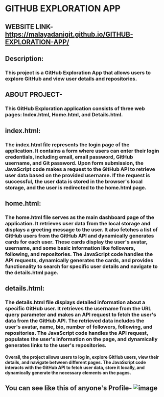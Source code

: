 # GITHUB EXPLORATION APP
## WEBSITE LINK-https://malayadanigit.github.io/GITHUB-EXPLORATION-APP/
## Description:
### This project is a GitHub Exploration App that allows users to explore GitHub and view user details and repositories.
## ABOUT PROJECT-
### This GitHub Exploration application consists of three web pages: Index.html, Home.html, and Details.html.
## index.html:
### The index.html file represents the login page of the application. It contains a form where users can enter their login credentials, including email, email password, GitHub username, and Git password. Upon form submission, the JavaScript code makes a request to the GitHub API to retrieve user data based on the provided username. If the request is successful, the user data is stored in the browser's local storage, and the user is redirected to the home.html page.

## home.html:
### The home.html file serves as the main dashboard page of the application. It retrieves user data from the local storage and displays a greeting message to the user. It also fetches a list of GitHub users from the GitHub API and dynamically generates cards for each user. These cards display the user's avatar, username, and some basic information like followers, following, and repositories. The JavaScript code handles the API requests, dynamically generates the cards, and provides functionality to search for specific user details and navigate to the details.html page.

## details.html:
### The details.html file displays detailed information about a specific GitHub user. It retrieves the username from the URL query parameter and makes an API request to fetch the user's data from the GitHub API. The retrieved data includes the user's avatar, name, bio, number of followers, following, and repositories. The JavaScript code handles the API request, populates the user's information on the page, and dynamically generates links to the user's repositories.

#### Overall, the project allows users to log in, explore GitHub users, view their details, and navigate between different pages. The JavaScript code interacts with the GitHub API to fetch user data, store it locally, and dynamically generate the necessary elements on the pages.
## You can see like this of anyone's Profile- ![image](https://github.com/malayadaniGIT/GITHUB-EXPLORATION-APP/assets/109133343/70a42742-2c3b-4033-b18b-16a2574353e0)
